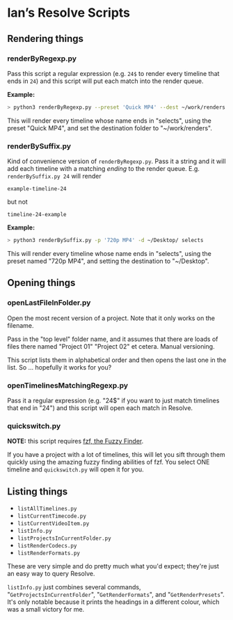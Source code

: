 # Ian’s Resolve Scripts

## Rendering things

### renderByRegexp.py

Pass this script a regular expression (e.g. `24$` to render every timeline
that ends in `24`) and this script will put each match into the render queue.

**Example:**

```bash
> python3 renderByRegexp.py --preset 'Quick MP4' --dest ~/work/renders --keep 'selects$'
```

This will render every timeline whose name ends in "selects", using the preset "Quick MP4", and set the destination folder to "~/work/renders".

### renderBySuffix.py

Kind of convenience version of `renderByRegexp.py`. Pass it a string and it will add each timeline with a matching *ending* to the render queue. E.g. `renderBySuffix.py 24` will render

`example-timeline-24`

but not

`timeline-24-example`

**Example:**

```bash
> python3 renderBySuffix.py -p '720p MP4' -d ~/Desktop/ selects
```

This will render every timeline whose name ends in "selects", using the preset named "720p MP4", and setting the destination to "~/Desktop".

## Opening things

### openLastFileInFolder.py

Open the most recent version of a project. Note that it only works on the filename.

Pass in the "top level" folder name, and it assumes that there are loads of 
files there named "Project 01" "Project 02" et cetera. Manual versioning.

This script lists them in alphabetical order and then opens the last one in the list. So … hopefully it works for you? 

### openTimelinesMatchingRegexp.py

Pass it a regular expression (e.g. "24$" if you want to just match timelines that end in "24") and this script will open each match in Resolve.

### quickswitch.py

**NOTE:** this script requires [fzf, the Fuzzy Finder](https://github.com/junegunn/fzf).

If you have a project with a lot of timelines, this will let you sift through them quickly using the amazing fuzzy finding abilities of fzf. You select ONE timeline and `quickswitch.py` will open it for you.

## Listing things

- `listAllTimelines.py`
- `listCurrentTimecode.py`
- `listCurrentVideoItem.py`
- `listInfo.py`
- `listProjectsInCurrentFolder.py`
- `listRenderCodecs.py`
- `listRenderFormats.py`

These are very simple and do pretty much what you'd expect; they're just an easy way to query Resolve.

`listInfo.py` just combines several commands, "`GetProjectsInCurrentFolder`", "`GetRenderFormats`", and "`GetRenderPresets`". It's only notable because it prints the headings in a different colour, which was a small victory for me.
